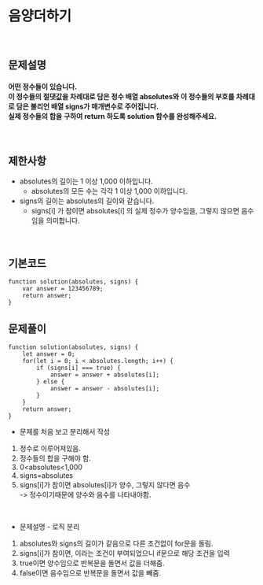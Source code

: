 # 음양더하기
<br>

## 문제설명
#### 어떤 정수들이 있습니다. <br>이 정수들의 절댓값을 차례대로 담은 정수 배열 absolutes와 이 정수들의 부호를 차례대로 담은 불리언 배열 signs가 매개변수로 주어집니다. <br>실제 정수들의 합을 구하여 return 하도록 solution 함수를 완성해주세요.

<br>

## 제한사항
* absolutes의 길이는 1 이상 1,000 이하입니다.
  + absolutes의 모든 수는 각각 1 이상 1,000 이하입니다.
* signs의 길이는 absolutes의 길이와 같습니다.
  + signs[i] 가 참이면 absolutes[i] 의 실제 정수가 양수임을, 그렇지 않으면 음수임을 의미합니다.
<br>

## 기본코드
```
function solution(absolutes, signs) {
    var answer = 123456789;
    return answer;
}
```


## 문제풀이
```
function solution(absolutes, signs) {
    let answer = 0;
    for(let i = 0; i < absolutes.length; i++) {
        if (signs[i] === true) {
            answer = answer + absolutes[i];
        } else {
            answer = answer - absolutes[i];
        }
    }
    return answer;
}
```
* 문제를 처음 보고 분리해서 작성
1. 정수로 이루어져있음.
2. 정수들의 합을 구해야 함.
3. 0<absolutes<1,000
4. signs=absolutes
5. signs[i]가 참이면 absolutes[i]가 양수, 그렇지 않다면 음수
 <br> -> 정수이기때문에 양수와 음수를 나타내야함.

<br>

* 문제설명 - 로직 분리
1. absolutes와 signs의 길이가 같음으로 다른 조건없이 for문을 돌림.
2. signs[i]가 참이면, 이라는 조건이 부여되었으니 if문으로 해당 조건을 입력
3. true이면 양수임으로 반복문을 돌면서 값을 더해줌.
4. false이면 음수임으로 반복문을 돌면서 값을 빼줌.